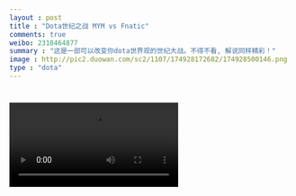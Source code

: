 ```yaml
---
layout : post
title : "Dota世纪之战 MYM vs Fnatic"
comments: true
weibo: 2318464877
summary : "这是一部可以改变你dota世界观的世纪大战。不得不看, 解说同样精彩！"
image : http://pic2.duowan.com/sc2/1107/174928172682/174928500146.png
type : "dota"
---
```



<h1>
  <video controls="controls" autoplay="autoplay" preload="auto" x-webkit-airplay="allow" src="http://m.youku.com/webapp/cdnProxy?cdn=http%3A%2F%2Ff.youku.com%2Fplayer%2FgetFlvPath%2Fsid%2F136676803775493_01%2Fst%2Fmp4%2Ffileid%2F03000804004DEA5DF6E887048F1AF8CAD59A98-DC4A-5D5E-FEBF-16120112A87C%3FK%3Deb8522a0f9d5501228288d44%26hd%3D1" class="movie"></video>
</h1>


